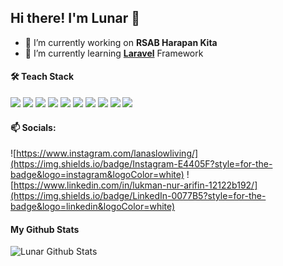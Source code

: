 ## Hi there! I'm Lunar 👋

<!--
**lunar21/lunar21** is a ✨ _special_ ✨ repository because its `README.md` (this file) appears on your GitHub profile.

Here are some ideas to get you started:

- 🔭 I’m currently working on ...
- 🌱 I’m currently learning ...
- 👯 I’m looking to collaborate on ...
- 🤔 I’m looking for help with ...
- 💬 Ask me about ...
- 📫 How to reach me: ...
- 😄 Pronouns: ...
- ⚡ Fun fact: ...
-->



- 🔭 I’m currently working on **RSAB Harapan Kita**
- 🌱 I’m currently learning [**Laravel**](!https://laravel.com/) Framework

#### 🛠️ Teach Stack

<img src="https://img.shields.io/badge/HTML5-E34F26?style=for-the-badge&logo=html5&logoColor=white" /> <img src="https://img.shields.io/badge/JavaScript-323330?style=for-the-badge&logo=javascript&logoColor=F7DF1E"/> <img src="https://img.shields.io/badge/Bootstrap-563D7C?style=for-the-badge&logo=bootstrap&logoColor=white"> <img src="https://img.shields.io/badge/PHP-777BB4?style=for-the-badge&logo=php&logoColor=white"> <img src="https://img.shields.io/badge/MySQL-005C84?style=for-the-badge&logo=mysql&logoColor=white"> <img src="https://img.shields.io/badge/PostgreSQL-316192?style=for-the-badge&logo=postgresql&logoColor=white"> <img src="https://img.shields.io/badge/Microsoft_SQL_Server-CC2927?style=for-the-badge&logo=microsoft-sql-server&logoColor=white"> <img src="https://img.shields.io/badge/GIT-E44C30?style=for-the-badge&logo=git&logoColor=white"> <img src="https://img.shields.io/badge/Trello-0052CC?style=for-the-badge&logo=trello&logoColor=white"> <img src="https://img.shields.io/badge/Laravel-FF2D20?style=for-the-badge&logo=laravel&logoColor=white">

#### 📫 Socials:
![https://www.instagram.com/lanaslowliving/](https://img.shields.io/badge/Instagram-E4405F?style=for-the-badge&logo=instagram&logoColor=white) ![https://www.linkedin.com/in/lukman-nur-arifin-12122b192/](https://img.shields.io/badge/LinkedIn-0077B5?style=for-the-badge&logo=linkedin&logoColor=white)

#### My Github Stats

![Lunar Github Stats](https://github-readme-stats.vercel.app/api?username=lunar21&show_icons=true)
